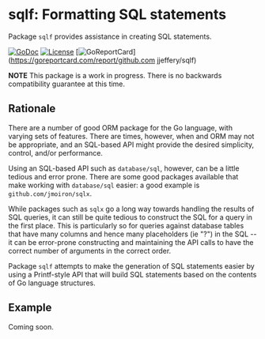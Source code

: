 # sqlf: Formatting SQL statements

Package `sqlf` provides assistance in creating SQL statements. 

[![GoDoc](https://godoc.org/github.com/jjeffery/sqlf?status.svg)](https://godoc.org/github.com/jjeffery/sqlf)
[![License](http://img.shields.io/badge/license-MIT-green.svg?style=flat)](https://raw.githubusercontent.com/jjeffery/sqlf/master/LICENSE.md)
[![GoReportCard](https://goreportcard.com/badge/github.com/jjeffery/sqlf)](https://goreportcard.com/report/github.com jjeffery/sqlf)

**NOTE** This package is a work in progress. There is 
no backwards compatibility guarantee at this time.

## Rationale

There are a number of good ORM package for the Go language, with varying
sets of features. There are times, however, when and ORM may not be 
appropriate, and an SQL-based API might provide the desired simplicity,
control, and/or performance.

Using an SQL-based API such as `database/sql`, however, can be a little tedious
and error prone. There are some good packages available that make working
with `database/sql` easier: a good example  is `github.com/jmoiron/sqlx`.

While packages such as `sqlx` go a long way towards handling the results
of SQL queries, it can still be quite tedious to construct the SQL for a
query in the first place. This is particularly so for queries against
database tables that have many columns and hence many placeholders (ie "?")
in the SQL -- it can be error-prone constructing and maintaining the API 
calls to have the correct number of arguments in the correct order.

Package `sqlf` attempts to make the generation of SQL statements easier
by using a Printf-style API that will build SQL statements based on the
contents of Go language structures.

## Example

Coming soon.





